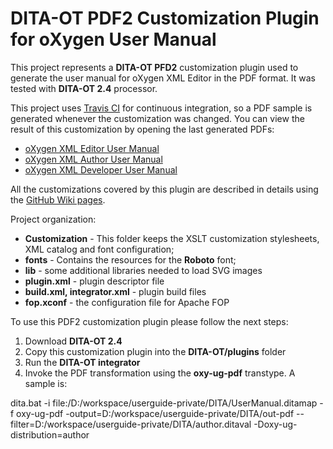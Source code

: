 # DITA-OT PDF2 Customization Plugin for oXygen User Manual 

This project represents a **DITA-OT PFD2** customization plugin used to generate the user manual for oXygen XML Editor in the PDF format. It was tested with **DITA-OT 2.4** processor.

This project uses [Travis CI](https://travis-ci.org/) for continuous integration, so a PDF sample is generated whenever the customization was changed. You can view the result of this customization by opening the last generated PDFs:
* [oXygen XML Editor User Manual](https://github.com/radu-pisoi/com.oxygenxml.pdf2.ug/blob/gh-pages/oXygen-ug/editor/UserManual.pdf)
* [oXygen XML Author User Manual](https://github.com/radu-pisoi/com.oxygenxml.pdf2.ug/blob/gh-pages/oXygen-ug/author/UserManual.pdf)
* [oXygen XML Developer User Manual](https://github.com/radu-pisoi/com.oxygenxml.pdf2.ug/blob/gh-pages/oXygen-ug/developer/UserManual.pdf)

All the customizations covered by this plugin are described in details using the [GitHub Wiki pages](https://github.com/radu-pisoi/com.oxygenxml.pdf2.ug/wiki).

Project organization:

- **Customization** - This folder keeps the XSLT customization stylesheets, XML catalog and font configuration;
- **fonts** - Contains the resources for the **Roboto** font;
- **lib** - some additional libraries needed to load SVG images
- **plugin.xml** - plugin descriptor file
- **build.xml, integrator.xml** - plugin build files
- **fop.xconf** - the configuration file for Apache FOP 


To use this PDF2 customization plugin please follow the next steps:

1. Download **DITA-OT 2.4** 
2. Copy this customization plugin into the **DITA-OT/plugins** folder
3. Run the **DITA-OT integrator**
4. Invoke the PDF transformation using the **oxy-ug-pdf** transtype. A sample is:

dita.bat -i file:/D:/workspace/userguide-private/DITA/UserManual.ditamap -f oxy-ug-pdf -output=D:/workspace/userguide-private/DITA/out-pdf --filter=D:/workspace/userguide-private/DITA/author.ditaval -Doxy-ug-distribution=author
